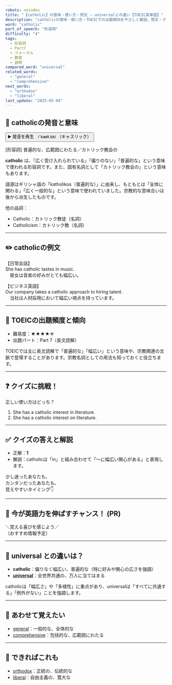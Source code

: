 ```yaml
---
robots: noindex
title: "【catholic】の意味・使い方・例文 ― universalとの違い【TOEIC英単語】"
description: "catholicの意味・使い方・TOEICでの出題傾向をやさしく解説。例文・クイズ付きでuniversalとの違いもわかりやすく学べます。"
word: "catholic"
part_of_speech: "形容詞"
difficulty: "4"
tags:
  - 形容詞
  - Part7
  - フォーマル
  - 教育
  - 説明
compared_word: "universal"
related_words:
  - "general"
  - "comprehensive"
next_words:
  - "orthodox"
  - "liberal"
last_update: "2025-05-04"
---
```


## 🔰 catholicの発音と意味

<button class="play-audio" onclick="playTTS('catholic')">
  <span class="play-audio-main">
    ▶️ 発音を再生　/ˈkæθ.lɪk/
  </span>
  <span class="play-audio-sub">
    （キャスリック）
  </span>
</button>

[形容詞] 普遍的な、広範囲にわたる／カトリック教会の

**catholic** は、「広く受け入れられている」「偏りのない」「普遍的な」という意味で使われる形容詞です。また、固有名詞として「カトリック教会の」という意味もあります。

語源はギリシャ語の「katholikos（普遍的な）」に由来し、もともとは「全体に関わる」「広く一般的な」という意味で使われていました。宗教的な意味合いは後から派生したものです。

他の品詞：  
- Catholic：カトリック教徒（名詞）
- Catholicism：カトリック教（名詞）

---

## ✏️ catholicの例文

【日常会話】  
She has catholic tastes in music.  
　彼女は音楽の好みがとても幅広い。

【ビジネス英語】  
Our company takes a catholic approach to hiring talent.  
　当社は人材採用において幅広い視点を持っています。

---

## 🎯 TOEICの出題頻度と傾向

- 難易度：★★★★☆
- 出題パート：Part 7（長文読解）

TOEICでは主に長文読解で「普遍的な」「幅広い」という意味や、宗教関連の文脈で登場することがあります。宗教名詞としての用法も知っておくと役立ちます。

---

## ❓ クイズに挑戦！

正しい使い方はどっち？

1. She has a catholic interest in literature.  
2. She has a catholic interest on literature.

---

## ✅ クイズの答えと解説

- 正解：**1**
- 解説：catholicは「in」と組み合わせて「～に幅広い関心がある」と表現します。

少し迷ったあなたも、  
カンタンだったあなたも、  
覚えやすいタイミング👇️

---

## 🚀 今が英語力を伸ばすチャンス！ (PR)

<div class="info-center">
＼覚える喜びを感じよう／<br>  
（おすすめ情報予定）
</div>

---

## 🤔  universal との違いは？

- **catholic**：偏りなく幅広い、普遍的な（特に好みや関心の広さを強調）
- **[universal](/universal)**：全世界共通の、万人に当てはまる

catholicは「幅広さ」や「多様性」に重点があり、universalは「すべてに共通する」「例外がない」ことを強調します。

---

## 🧩 あわせて覚えたい

- [general](/general)：一般的な、全体的な
- [comprehensive](/comprehensive)：包括的な、広範囲にわたる

---

## 📖 できればこれも

- [orthodox](/orthodox)：正統の、伝統的な
- [liberal](/liberal)：自由主義の、寛大な

<!-- cvid: aid31_bid42 -->
